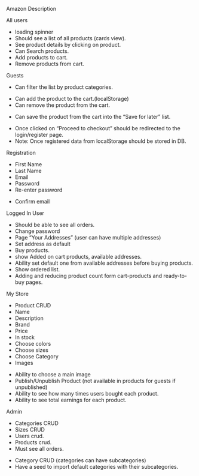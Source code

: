Amazon
Description

All users
+ loading spinner
+ Should see a list of all products (cards view).
+ See product details by clicking on product.
+ Can Search products.
+ Add products to cart.
+ Remove products from cart.

Guests
- Can filter the list by product categories.
+ Can add the product to the cart.(localStorage)
+ Can remove the product from the cart.
- Can save the product from the cart into the “Save for later” list.
+ Once clicked on “Proceed to checkout” should be redirected to the login/register page.
+ Note: Once registered data from localStorage should be stored in DB.

Registration
+ First Name
+ Last Name
+ Email
+ Password
+ Re-enter password
- Confirm email

Logged In User
+ Should be able to see all orders.
+ Change password
+ Page “Your Addresses” (user can have multiple addresses)
+ Set address as default
+ Buy products.
+ show Added on cart products, available addresses.
+ Ability set default one from available addresses before buying products.
+ Show ordered list.
+ Adding and reducing product count form cart-products and ready-to-buy pages.

My Store
+ Product CRUD
+ Name
+ Description
+ Brand
+ Price
+ In stock
+ Choose colors
+ Choose sizes
+ Choose Category
+ Images
- Ability to choose a main image
- Publish/Unpublish Product (not available in products for guests if unpublished)
- Ability to see how many times users bought each product.
- Ability to see total earnings for each product.

Admin
+ Categories CRUD
+ Sizes CRUD
+ Users crud.
+ Products crud.
+ Must see all orders.
- Category CRUD (categories can have subcategories)
- Have a seed to import default categories with their subcategories.

